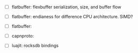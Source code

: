 
- [ ] flatbuffer: flexbuffer serialization, size, and buffer flow 
- [ ] flatbuffer: endianess for difference CPU architecture. SIMD?
- [ ] flatbuffer: 
- [ ] capnproto:
- [ ] luajit: rocksdb bindings

